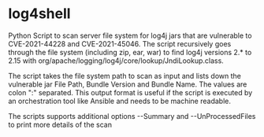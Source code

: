 # log4shell
Python Script to scan server file system for log4j jars that are vulnerable to CVE-2021-44228 and CVE-2021-45046. The script recursively goes through the file system (including zip, ear, war) to find log4j versions 2.* to 2.15 with org/apache/logging/log4j/core/lookup/JndiLookup.class.  

The script takes the file system path to scan as input and lists down the vulnerable jar File Path, Bundle Version and Bundle Name. The values are colon ":" separated. This output format is useful if the script is executed by an orchestration tool like Ansible and needs to be machine readable. 

The scripts supports additional options --Summary and --UnProcessedFiles to print more details of the scan

